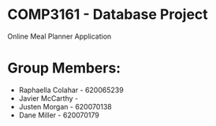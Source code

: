 # COMP3161 - Database Project
Online Meal Planner Application

# Group Members:

- Raphaella Colahar - 620065239
- Javier McCarthy - 
- Justen Morgan - 620070138
- Dane Miller - 620070179

